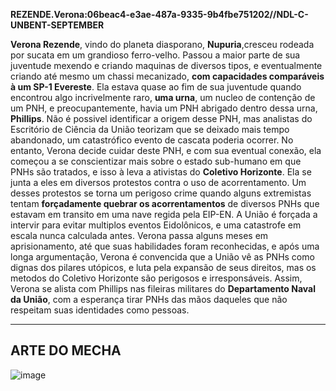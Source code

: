 **REZENDE.Verona:06beac4-e3ae-487a-9335-9b4fbe751202//NDL-C-UNBENT-SEPTEMBER**

**Verona Rezende**, vindo do planeta diasporano, **Nupuria**,cresceu rodeada por sucata em um grandioso ferro-velho. Passou a maior parte de sua juventude mexendo e criando maquinas de diversos tipos, e eventualmente criando até mesmo um chassi mecanizado, **com capacidades comparáveis à um SP-1 Evereste**. Ela estava quase ao fim de sua juventude quando encontrou algo incrivelmente raro, **uma urna**, um nucleo de contenção de um PNH, e preocupantemente, havia um PNH abrigado dentro dessa urna, **Phillips**. Não é possivel identificar a origem desse PNH, mas analistas do Escritório de Ciência da União teorizam que se deixado mais tempo abandonado, um catastrófico evento de cascata poderia ocorrer. No entanto, Verona decide cuidar deste PNH, e com sua eventual conexão, ela começou a se conscientizar mais sobre o estado sub-humano em que PNHs são tratados, e isso à leva a ativistas do **Coletivo Horizonte**. Ela se junta a eles em diversos protestos contra o uso de acorrentamento. Um desses protestos se torna um perigoso crime quando alguns extremistas tentam **forçadamente quebrar os acorrentamentos** de diversos PNHs que estavam em transito em uma nave regida pela EIP-EN.
A União é forçada a intervir para evitar multiplos eventos Eidolônicos, e uma catastrofe em escala nunca calculada antes. Verona passa alguns meses em aprisionamento, até que suas habilidades foram reconhecidas, e após uma longa argumentação, Verona é convencida que a União vê as PNHs como dignas dos pilares utópicos, e luta pela expansão de seus direitos, mas os metodos do Coletivo Horizonte são perigosos e irresponsáveis.
Assim, Verona se alista com Phillips nas fileiras militares do **Departamento Naval da União**, com a esperança tirar PNHs das mãos daqueles que não respeitam suas identidades como pessoas.

---
## ARTE DO MECHA

![image](/mechs/Phillips&Willow.png)
